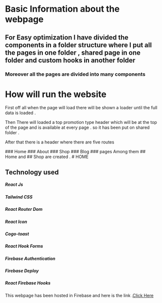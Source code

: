 # Basic Information about the webpage


## For Easy optimization I have divided the components in a folder structure where I put all the pages in one folder , shared page in one folder and custom hooks in another folder
### Moreover all the pages are divided into many components

# How will run the website
<P>First off all when the page will load there will be shown a loader until the full data is loaded . </p>
<p>Then There will loaded a top promotion type header which will be at the top of the page and is available at every page . so it has been put on shared folder .</p>
<p>After that there is a header where there are five routes 


</p>
### Home
### About
### Shop
### Blog
### pages
Among them ## Home 
and ## Shop are created .
# HOME




## Technology used
##### React Js
##### Tailwind CSS
##### React Router Dom
##### React Icon
##### Cogo-toast
##### React Hook Forms
##### Firebase Authentication
##### Firebase Deploy
##### React Firebase Hooks


This webpage has been hosted in Firebase and here is the link .[Click Here](https://fungshon-ecommerce.web.app/)

